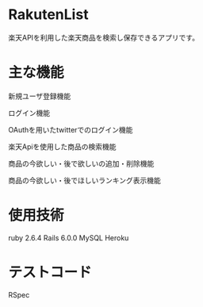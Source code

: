 # RakutenList

楽天APIを利用した楽天商品を検索し保存できるアプリです。

# 主な機能

新規ユーザ登録機能

ログイン機能

OAuthを用いたtwitterでのログイン機能

楽天Apiを使用した商品の検索機能

商品の今欲しい・後で欲しいの追加・削除機能

商品の今欲しい・後でほしいランキング表示機能

# 使用技術

ruby 2.6.4
Rails 6.0.0
MySQL
Heroku

# テストコード

RSpec